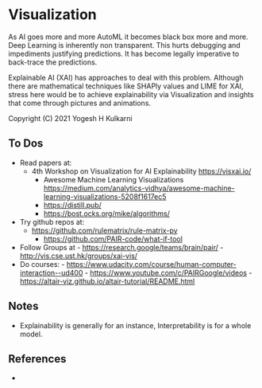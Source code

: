 # Visualization

As AI goes more and more AutoML it becomes black box more and more. Deep Learning is inherently non transparent. This hurts debugging and impediments justifying predictions. It has become legally imperative to back-trace the predictions.

Explainable AI (XAI) has approaches to deal with this problem. Although there are mathematical techniques like SHAPly values and LIME for XAI, stress here would be to achieve explainability via Visualization and insights that come through pictures and animations.

Copyright (C) 2021 Yogesh H Kulkarni

## To Dos
- Read papers at:
    - 4th Workshop on Visualization for AI Explainability https://visxai.io/
		- Awesome Machine Learning Visualizations https://medium.com/analytics-vidhya/awesome-machine-learning-visualizations-5208f1617ec5
		- https://distill.pub/
		- https://bost.ocks.org/mike/algorithms/
- Try github repos at:
    - https://github.com/rulematrix/rule-matrix-py
		- https://github.com/PAIR-code/what-if-tool
- Follow Groups at
		- https://research.google/teams/brain/pair/
		- http://vis.cse.ust.hk/groups/xai-vis/
- Do courses:
		- https://www.udacity.com/course/human-computer-interaction--ud400
		- https://www.youtube.com/c/PAIRGoogle/videos
		- https://altair-viz.github.io/altair-tutorial/README.html
		
## Notes
- Explainability is generally for an instance, Interpretability is for a whole model.

## References
- 